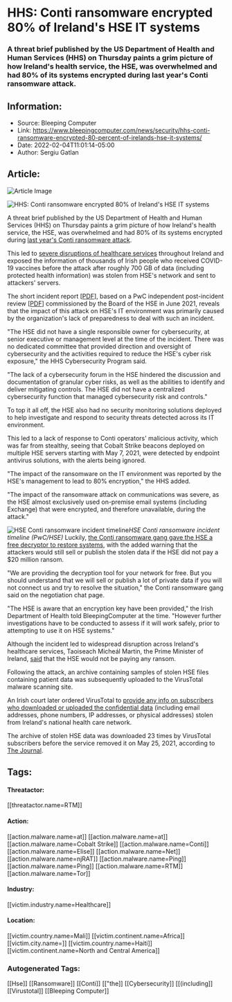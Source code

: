 # HHS: Conti ransomware encrypted 80% of Ireland's HSE IT systems
### A threat brief published by the US Department of Health and Human Services (HHS) on Thursday paints a grim picture of how Ireland's health service, the HSE, was overwhelmed and had 80% of its systems encrypted during last year's Conti ransomware attack.

## Information:
+ Source: Bleeping Computer
+ Link: https://www.bleepingcomputer.com/news/security/hhs-conti-ransomware-encrypted-80-percent-of-irelands-hse-it-systems/
+ Date: 2022-02-04T11:01:14-05:00
+ Author: Sergiu Gatlan


## Article:
![Article Image](https://www.bleepstatic.com/content/hl-images/2020/10/29/0_Hospital.jpg)

![HHS: Conti ransomware encrypted 80% of Ireland's HSE IT systems](https://www.bleepstatic.com/content/hl-images/2020/10/29/0_Hospital.jpg)


A threat brief published by the US Department of Health and Human Services (HHS) on Thursday paints a grim picture of how Ireland's health service, the HSE, was overwhelmed and had 80% of its systems encrypted during [last year's Conti ransomware attack](https://www.bleepingcomputer.com/news/security/irelands-health-services-hit-with-20-million-ransomware-demand/).


This led to [severe disruptions of healthcare services](https://healthservice.hse.ie/staff/news/general/hse-it-cyber-attack-clinical-guidance.html) throughout Ireland and exposed the information of thousands of Irish people who received COVID-19 vaccines before the attack after roughly 700 GB of data (including protected health information) was stolen from HSE's network and sent to attackers' servers.


The short incident report [[PDF](https://www.hhs.gov/sites/default/files/lessons-learned-hse-attack.pdf)], based on a PwC independent post-incident review [[PDF](http://www.hse.ie/eng/services/publications/conti-cyber-attack-on-the-hse-full-report.pdf)] commissioned by the Board of the HSE in June 2021, reveals that the impact of this attack on HSE's IT environment was primarily caused by the organization's lack of preparedness to deal with such an incident.


"The HSE did not have a single responsible owner for cybersecurity, at senior executive or management level at the time of the incident. There was no dedicated committee that provided direction and oversight of cybersecurity and the activities required to reduce the HSE's cyber risk exposure," the HHS Cybersecurity Program said.


"The lack of a cybersecurity forum in the HSE hindered the discussion and documentation of granular cyber risks, as well as the abilities to identify and deliver mitigating controls. The HSE did not have a centralized cybersecurity function that managed cybersecurity risk and controls."


To top it all off, the HSE also had no security monitoring solutions deployed to help investigate and respond to security threats detected across its IT environment.


This led to a lack of response to Conti operators' malicious activity, which was far from stealthy, seeing that Cobalt Strike beacons deployed on multiple HSE servers starting with May 7, 2021, were detected by endpoint antivirus solutions, with the alerts being ignored.


"The impact of the ransomware on the IT environment was reported by the HSE's management to lead to 80% encryption," the HHS added.


"The impact of the ransomware attack on communications was severe, as the HSE almost exclusively used on-premise email systems (including Exchange) that were encrypted, and therefore unavailable, during the attack."



![HSE Conti ransomware incident timeline](https://www.bleepstatic.com/images/news/u/1109292/2022/HSE_Conti_ransomware_incident_timeline.png)*HSE Conti ransomware incident timeline (PwC/HSE)*
Luckily, [the Conti ransomware gang gave the HSE a free decryptor to restore systems](https://www.bleepingcomputer.com/news/security/conti-ransomware-gives-hse-ireland-free-decryptor-still-selling-data/), with the added warning that the attackers would still sell or publish the stolen data if the HSE did not pay a $20 million ransom.


"We are providing the decryption tool for your network for free. But you should understand that we will sell or publish a lot of private data if you will not connect us and try to resolve the situation," the Conti ransomware gang said on the negotiation chat page.


"The HSE is aware that an encryption key have been provided," the Irish Department of Health told BleepingComputer at the time. "However further investigations have to be conducted to assess if it will work safely, prior to attempting to use it on HSE systems."


Although the incident led to widespread disruption across Ireland's healthcare services, Taoiseach Micheál Martin, the Prime Minister of Ireland, [said](https://twitter.com/rtenews/status/1393269632904138757) that the HSE would not be paying any ransom.


Following the attack, an archive containing samples of stolen HSE files containing patient data was subsequently uploaded to the VirusTotal malware scanning site.


An Irish court later ordered VirusTotal to [provide any info on subscribers who downloaded or uploaded the confidential data](https://www.bleepingcomputer.com/news/security/virustotal-ordered-to-reveal-private-info-of-stolen-hse-data-downloaders/) (including email addresses, phone numbers, IP addresses, or physical addresses) stolen from Ireland's national health care network.


The archive of stolen HSE data was downloaded 23 times by VirusTotal subscribers before the service removed it on May 25, 2021, according to [The Journal](https://www.thejournal.ie/high-court-hse-cyber-attack-5480952-Jun2021/).





## Tags:

#### Threatactor:
[[threatactor.name=RTM]]

#### Action:
[[action.malware.name=at]] [[action.malware.name=at]] [[action.malware.name=Cobalt Strike]] [[action.malware.name=Conti]] [[action.malware.name=Elise]] [[action.malware.name=Net]] [[action.malware.name=njRAT]] [[action.malware.name=Ping]] [[action.malware.name=Ping]] [[action.malware.name=RTM]] [[action.malware.name=Tor]]

#### Industry:
[[victim.industry.name=Healthcare]]

#### Location:
[[victim.country.name=Mali]] [[victim.continent.name=Africa]] [[victim.city.name=]] [[victim.country.name=Haiti]] [[victim.continent.name=North and Central America]]

### Autogenerated Tags:
[[Hse]] [[Ransomware]] [[Conti]] [["the]] [[Cybersecurity]] [[(including]] [[Virustotal]] [[Bleeping Computer]]

